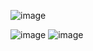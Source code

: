 ![image](https://github.com/Ivya53/cosmoderm/assets/124029584/0b89acdc-0875-4988-b31d-10fa47c53788)

![image](https://github.com/Ivya53/cosmoderm/assets/124029584/c9b085b5-5187-43fe-8124-eaab68bb9865)
![image](https://github.com/Ivya53/cosmoderm/assets/124029584/f0a6c371-3df2-4816-916d-ee5bde857fc4)


